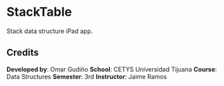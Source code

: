 # StackTable

Stack data structure iPad app.

## Credits

**Developed by**: Omar Gudiño
**School**: CETYS Universidad Tijuana
**Course**: Data Structures
**Semester**: 3rd
**Instructor**: Jaime Ramos
